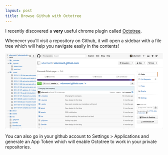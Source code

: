 ```yaml
---
layout: post
title: Browse Github with Octotree
---
```


I recently discovered a **very** useful chrome plugin called [Octotree](https://chrome.google.com/webstore/detail/octotree/bkhaagjahfmjljalopjnoealnfndnagc).

Whenever you'll visit a repository on Github, it will open a sidebar with a file tree which will help you navigate easily in the contents!

<!--more-->

![Octotree screenshot](/assets/img/octotree-screenshot.png)

You can also go in your github account to Settings > Applications and generate an App Token which will enable Octotree to work in your private repositories.

